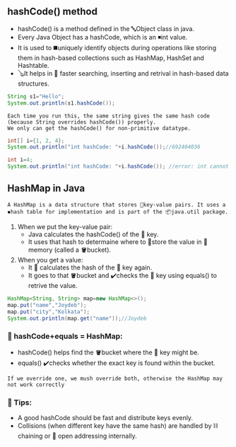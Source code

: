 ## hashCode() method
- hashCode() is a method defined in the 🔤Object class in java.
- Every Java Object has a hashCode, which is an ◾int value.
- It is used to ◼️uniquely identify objects during operations like storing them in hash-based collections such as HashMap, HashSet and Hashtable.
- 🪕It helps in 🏃 faster searching, inserting and retrival in hash-based data structures.
```java
String s1="Hello";
System.out.println(s1.hashCode());
```
```
Each time you run this, the same string gives the same hash code (because String overrides hashCode()) properly.
We only can get the hashCode() for non-primitive datatype.
```
```java
int[] i={1, 2, 4};
System.out.println("int hashCode: "+i.hashCode());//692404036
```
```java
int i=4;
System.out.println("int hashCode: "+i.hashCode()); //error: int cannot be dereferenced
```
## HashMap in Java
```
A HashMap is a data structure that stores 🔐key-value pairs. It uses a ◾hash table for implementation and is part of the 📦java.util package.
```
1. When we put the key-value pair:
   - Java calculates the hashCode() of the 🔑 key.
   - It uses that hash to determaine where to 🏬store the value in 🧠memory (called a 🪣bucket).
2. When you get a value:
   - It 📲 calculates the hash of the 🔑 key again.
   - It goes to that 🪣bucket and ✔️checks the 🔑 key using equals() to retrive the value.
```java
HashMap<String, String> map=new HashMap<>();
map.put("name","Joydeb");
map.put("city","Kolkata");
System.out.println(map.get("name"));//Joydeb
```
### 🧠 hashCode+equals = HashMap:
- hashCode() helps find the 🪣bucket where the 🔑 key might be.
- equals() ✔️checks whether the exact key is found within the bucket.
```
If we override one, we mush override both, otherwise the HashMap may not work correctly
```
### 🔑 Tips:
- A good hashCode should be fast and distribute keys evenly.
- Collisions (when different key have the same hash) are handled by ⛓️ chaining or 📖 open addressing internally.

